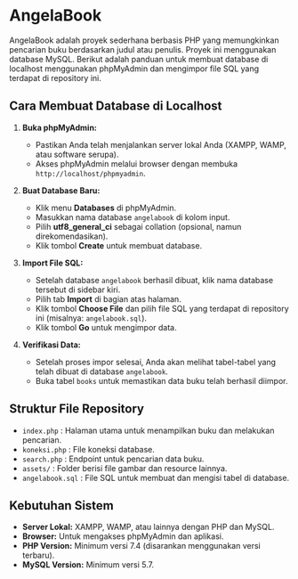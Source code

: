 # AngelaBook

AngelaBook adalah proyek sederhana berbasis PHP yang memungkinkan pencarian buku berdasarkan judul atau penulis. Proyek ini menggunakan database MySQL. Berikut adalah panduan untuk membuat database di localhost menggunakan phpMyAdmin dan mengimpor file SQL yang terdapat di repository ini.

## Cara Membuat Database di Localhost

1. **Buka phpMyAdmin:**

   - Pastikan Anda telah menjalankan server lokal Anda (XAMPP, WAMP, atau software serupa).
   - Akses phpMyAdmin melalui browser dengan membuka `http://localhost/phpmyadmin`.

2. **Buat Database Baru:**

   - Klik menu **Databases** di phpMyAdmin.
   - Masukkan nama database `angelabook` di kolom input.
   - Pilih **utf8_general_ci** sebagai collation (opsional, namun direkomendasikan).
   - Klik tombol **Create** untuk membuat database.

3. **Import File SQL:**

   - Setelah database `angelabook` berhasil dibuat, klik nama database tersebut di sidebar kiri.
   - Pilih tab **Import** di bagian atas halaman.
   - Klik tombol **Choose File** dan pilih file SQL yang terdapat di repository ini (misalnya: `angelabook.sql`).
   - Klik tombol **Go** untuk mengimpor data.

4. **Verifikasi Data:**
   - Setelah proses impor selesai, Anda akan melihat tabel-tabel yang telah dibuat di database `angelabook`.
   - Buka tabel `books` untuk memastikan data buku telah berhasil diimpor.

## Struktur File Repository

- `index.php` : Halaman utama untuk menampilkan buku dan melakukan pencarian.
- `koneksi.php` : File koneksi database.
- `search.php` : Endpoint untuk pencarian data buku.
- `assets/` : Folder berisi file gambar dan resource lainnya.
- `angelabook.sql` : File SQL untuk membuat dan mengisi tabel di database.

## Kebutuhan Sistem

- **Server Lokal:** XAMPP, WAMP, atau lainnya dengan PHP dan MySQL.
- **Browser:** Untuk mengakses phpMyAdmin dan aplikasi.
- **PHP Version:** Minimum versi 7.4 (disarankan menggunakan versi terbaru).
- **MySQL Version:** Minimum versi 5.7.
